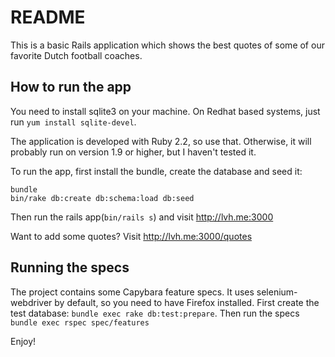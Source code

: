 # README 

This is a basic Rails application which shows the best quotes of some of our favorite Dutch football coaches. 

## How to run the app
You need to install sqlite3 on your machine. On Redhat based systems, just run `yum install sqlite-devel`.

The application is developed with Ruby 2.2, so use that. Otherwise, it will probably run on version 1.9 or higher, but I haven't tested it.

To run the app, first install the bundle,  create the database and seed it:
```
bundle
bin/rake db:create db:schema:load db:seed
```

Then run the rails app(`bin/rails s`) and visit http://lvh.me:3000

Want to add some quotes? Visit http://lvh.me:3000/quotes


## Running the specs
The project contains some Capybara feature specs. It uses selenium-webdriver by default, so you need to have Firefox installed.
First create the test database: `bundle exec rake db:test:prepare`. 
Then run the specs `bundle exec rspec spec/features`


Enjoy!
